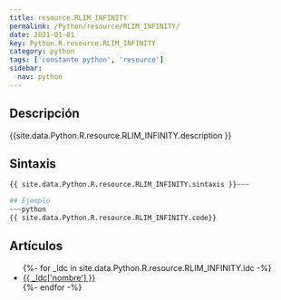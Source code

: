 ```yaml
---
title: resource.RLIM_INFINITY
permalink: /Python/resource/RLIM_INFINITY/
date: 2021-01-01
key: Python.R.resource.RLIM_INFINITY
category: python
tags: ['constante python', 'resource']
sidebar: 
  nav: python
---
```


## Descripción
{{site.data.Python.R.resource.RLIM_INFINITY.description }}

## Sintaxis
~~~python
{{ site.data.Python.R.resource.RLIM_INFINITY.sintaxis }}~~~

## Ejemplo
~~~python
{{ site.data.Python.R.resource.RLIM_INFINITY.code}}
~~~

## Artículos
<ul>
{%- for _ldc in site.data.Python.R.resource.RLIM_INFINITY.ldc -%}
   <li>
       <a href="{{_ldc['url'] }}">{{ _ldc['nombre'] }}</a>
   </li>
{%- endfor -%}
</ul>
